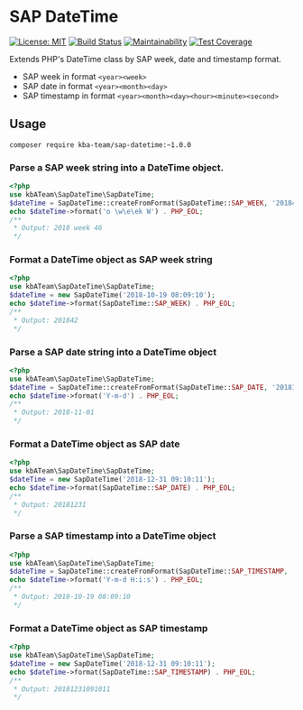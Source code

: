 # SAP DateTime

[![License: MIT][license-mit]](LICENSE)
[![Build Status][build-status-master]][travis-ci]
[![Maintainability][maintainability-badge]][maintainability]
[![Test Coverage][coverage-badge]][coverage]

Extends PHP's DateTime class by SAP week, date and timestamp format.

* SAP week in format `<year><week>`
* SAP date in format `<year><month><day>`
* SAP timestamp in format `<year><month><day><hour><minute><second>`

## Usage

```
composer require kba-team/sap-datetime:~1.0.0
```

### Parse a SAP week string into a DateTime object. 

```php
<?php
use kbATeam\SapDateTime\SapDateTime;
$dateTime = SapDateTime::createFromFormat(SapDateTime::SAP_WEEK, '201846');
echo $dateTime->format('o \w\e\ek W') . PHP_EOL;
/**
 * Output: 2018 week 46
 */
```

### Format a DateTime object as SAP week string

```php
<?php
use kbATeam\SapDateTime\SapDateTime;
$dateTime = new SapDateTime('2018-10-19 08:09:10');
echo $dateTime->format(SapDateTime::SAP_WEEK) . PHP_EOL;
/**
 * Output: 201842
 */
```

### Parse a SAP date string into a DateTime object

```php
<?php
use kbATeam\SapDateTime\SapDateTime;
$dateTime = SapDateTime::createFromFormat(SapDateTime::SAP_DATE, '20181101');
echo $dateTime->format('Y-m-d') . PHP_EOL;
/**
 * Output: 2018-11-01
 */
```

### Format a DateTime object as SAP date

```php
<?php
use kbATeam\SapDateTime\SapDateTime;
$dateTime = new SapDateTime('2018-12-31 09:10:11');
echo $dateTime->format(SapDateTime::SAP_DATE) . PHP_EOL;
/**
 * Output: 20181231
 */
```

### Parse a SAP timestamp into a DateTime object

```php
<?php
use kbATeam\SapDateTime\SapDateTime;
$dateTime = SapDateTime::createFromFormat(SapDateTime::SAP_TIMESTAMP, '20181019080910');
echo $dateTime->format('Y-m-d H:i:s') . PHP_EOL;
/**
 * Output: 2018-10-19 08:09:10
 */
```

### Format a DateTime object as SAP timestamp

```php
<?php
use kbATeam\SapDateTime\SapDateTime;
$dateTime = new SapDateTime('2018-12-31 09:10:11');
echo $dateTime->format(SapDateTime::SAP_TIMESTAMP) . PHP_EOL;
/**
 * Output: 20181231091011
 */
```

[license-mit]: https://img.shields.io/badge/license-MIT-blue.svg
[travis-ci]: https://travis-ci.org/the-kbA-team/sap-datetime
[build-status-master]: https://api.travis-ci.org/the-kbA-team/sap-datetime.svg?branch=master
[maintainability-badge]: https://api.codeclimate.com/v1/badges/324a7105eb2e0a215f33/maintainability
[maintainability]: https://codeclimate.com/github/the-kbA-team/sap-datetime/maintainability
[coverage-badge]: https://api.codeclimate.com/v1/badges/324a7105eb2e0a215f33/test_coverage
[coverage]: https://codeclimate.com/github/the-kbA-team/sap-datetime/test_coverage
